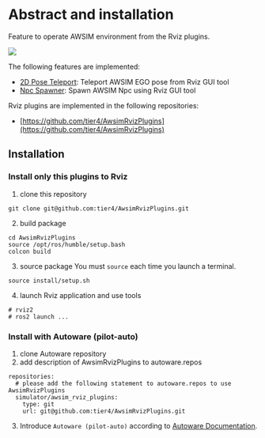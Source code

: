 # Abstract and installation
Feature to operate AWSIM environment from the Rviz plugins.

<a href="../NpcSpawner/npc_spawner.png" data-lightbox="AwsimRvizPlugins" data-title="AwsimRvizPlugins" data-alt="AwsimRvizPlugins"><img src="../NpcSpawner/npc_spawner.png"></a>

The following features are implemented:

- [2D Pose Teleport](../2dPoseTeleport/index.md): Teleport AWSIM EGO pose from Rviz GUI tool
- [Npc Spawner](../NpcSpawner/index.md): Spawn AWSIM Npc using Rviz GUI tool

Rviz plugins are implemented in the following repositories:

- [https://github.com/tier4/AwsimRvizPlugins](https://github.com/tier4/AwsimRvizPlugins)

## Installation
### Install only this plugins to Rviz
1. clone this repository
```
git clone git@github.com:tier4/AwsimRvizPlugins.git
```
2. build package
```
cd AwsimRvizPlugins
source /opt/ros/humble/setup.bash
colcon build
```
3. source package
You must `source` each time you launch a terminal.
```
source install/setup.sh
```
4. launch Rviz application and use tools
```
# rviz2
# ros2 launch ...
```

### Install with Autoware (pilot-auto)
1. clone Autoware repository
2. add description of AwsimRvizPlugins to autoware.repos
```
repositories:
  # please add the following statement to autoware.repos to use AwsimRvizPlugins
  simulator/awsim_rviz_plugins:
    type: git
    url: git@github.com:tier4/AwsimRvizPlugins.git
```
3. Introduce `Autoware (pilot-auto)` according to [Autoware Documentation](https://autowarefoundation.github.io/autoware-documentation/main/installation/autoware/source-installation/).
